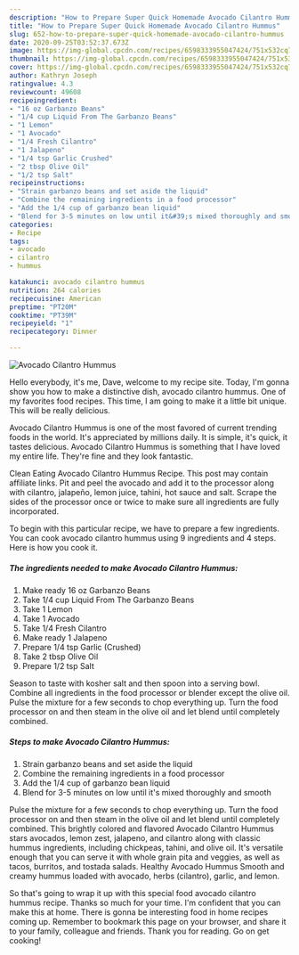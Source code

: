 ```yaml
---
description: "How to Prepare Super Quick Homemade Avocado Cilantro Hummus"
title: "How to Prepare Super Quick Homemade Avocado Cilantro Hummus"
slug: 652-how-to-prepare-super-quick-homemade-avocado-cilantro-hummus
date: 2020-09-25T03:52:37.673Z
image: https://img-global.cpcdn.com/recipes/6598333955047424/751x532cq70/avocado-cilantro-hummus-recipe-main-photo.jpg
thumbnail: https://img-global.cpcdn.com/recipes/6598333955047424/751x532cq70/avocado-cilantro-hummus-recipe-main-photo.jpg
cover: https://img-global.cpcdn.com/recipes/6598333955047424/751x532cq70/avocado-cilantro-hummus-recipe-main-photo.jpg
author: Kathryn Joseph
ratingvalue: 4.3
reviewcount: 49608
recipeingredient:
- "16 oz Garbanzo Beans"
- "1/4 cup Liquid From The Garbanzo Beans"
- "1 Lemon"
- "1 Avocado"
- "1/4 Fresh Cilantro"
- "1 Jalapeno"
- "1/4 tsp Garlic Crushed"
- "2 tbsp Olive Oil"
- "1/2 tsp Salt"
recipeinstructions:
- "Strain garbanzo beans and set aside the liquid"
- "Combine the remaining ingredients in a food processor"
- "Add the 1/4 cup of garbanzo bean liquid"
- "Blend for 3-5 minutes on low until it&#39;s mixed thoroughly and smooth"
categories:
- Recipe
tags:
- avocado
- cilantro
- hummus

katakunci: avocado cilantro hummus 
nutrition: 264 calories
recipecuisine: American
preptime: "PT20M"
cooktime: "PT39M"
recipeyield: "1"
recipecategory: Dinner

---
```



![Avocado Cilantro Hummus](https://img-global.cpcdn.com/recipes/6598333955047424/751x532cq70/avocado-cilantro-hummus-recipe-main-photo.jpg)

Hello everybody, it's me, Dave, welcome to my recipe site. Today, I'm gonna show you how to make a distinctive dish, avocado cilantro hummus. One of my favorites food recipes. This time, I am going to make it a little bit unique. This will be really delicious.

Avocado Cilantro Hummus is one of the most favored of current trending foods in the world. It's appreciated by millions daily. It is simple, it's quick, it tastes delicious. Avocado Cilantro Hummus is something that I have loved my entire life. They're fine and they look fantastic.

Clean Eating Avocado Cilantro Hummus Recipe. This post may contain affiliate links. Pit and peel the avocado and add it to the processor along with cilantro, jalapeño, lemon juice, tahini, hot sauce and salt. Scrape the sides of the processor once or twice to make sure all ingredients are fully incorporated.


To begin with this particular recipe, we have to prepare a few ingredients. You can cook avocado cilantro hummus using 9 ingredients and 4 steps. Here is how you cook it.

<!--inarticleads1-->

##### The ingredients needed to make Avocado Cilantro Hummus:

1. Make ready 16 oz Garbanzo Beans
1. Take 1/4 cup Liquid From The Garbanzo Beans
1. Take 1 Lemon
1. Take 1 Avocado
1. Take 1/4 Fresh Cilantro
1. Make ready 1 Jalapeno
1. Prepare 1/4 tsp Garlic (Crushed)
1. Take 2 tbsp Olive Oil
1. Prepare 1/2 tsp Salt


Season to taste with kosher salt and then spoon into a serving bowl. Combine all ingredients in the food processor or blender except the olive oil. Pulse the mixture for a few seconds to chop everything up. Turn the food processor on and then steam in the olive oil and let blend until completely combined. 

<!--inarticleads2-->

##### Steps to make Avocado Cilantro Hummus:

1. Strain garbanzo beans and set aside the liquid
1. Combine the remaining ingredients in a food processor
1. Add the 1/4 cup of garbanzo bean liquid
1. Blend for 3-5 minutes on low until it&#39;s mixed thoroughly and smooth


Pulse the mixture for a few seconds to chop everything up. Turn the food processor on and then steam in the olive oil and let blend until completely combined. This brightly colored and flavored Avocado Cilantro Hummus stars avocados, lemon zest, jalapeno, and cilantro along with classic hummus ingredients, including chickpeas, tahini, and olive oil. It&#39;s versatile enough that you can serve it with whole grain pita and veggies, as well as tacos, burritos, and tostada salads. Healthy Avocado Hummus Smooth and creamy hummus loaded with avocado, herbs (cilantro), garlic, and lemon. 

So that's going to wrap it up with this special food avocado cilantro hummus recipe. Thanks so much for your time. I'm confident that you can make this at home. There is gonna be interesting food in home recipes coming up. Remember to bookmark this page on your browser, and share it to your family, colleague and friends. Thank you for reading. Go on get cooking!
